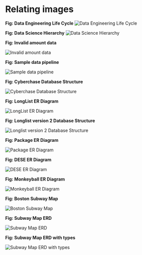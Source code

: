 # Relating images
**Fig: Data Engineering Life Cycle**
![Data Engineering Life Cycle](data_engineering_life_cycle.png)

**Fig: Data Science Hierarchy**
![Data Science Hierarchy](data_science_hierarchy.png)

**Fig: Invalid amount data**

![Invalid amount data](invalid_amount.png)

**Fig: Sample data pipeline**

![Sample data pipeline](data_pipeline.png)

**Fig: Cyberchase Database Structure**

![Cyberchase Database Structure](cyberchase_db_structure.png)

**Fig: LongList ER Diagram**

![LongList ER Diagram](longlist_ERdiagram.png)

**Fig: Longlist version 2 Database Structure**

![Longlist version 2 Database Structure](./longlist_v2_db_structure.png)

**Fig: Package ER Diagram**

![Package ER Diagram](package_ERD.png)

**Fig: DESE ER Diagram**

![DESE ER Diagram](dese_ERD.png)

**Fig: Monkeyball ER Diagram**

![Monkeyball ER Diagram](monkeyball_ERD.png)

**Fig: Boston Subway Map**

![Boston Subway Map](subwaymap.jpg)

**Fig: Subway Map ERD**

![Subway Map ERD](subwayER.jpg)

**Fig: Subway Map ERD with types**

![Subway Map ERD with types](subway_erd_wtypes.jpg)


